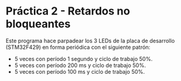 # Práctica 2 - Retardos no bloqueantes

Este programa hace parpadear los 3 LEDs de la placa de desarrollo (STM32F429) en forma periódica con el siguiente patrón:
- 5 veces con período 1 segundo y ciclo de trabajo 50%.
- 5 veces con período 200 ms y ciclo de trabajo 50%.
- 5 veces con período 100 ms y ciclo de trabajo 50%. 
